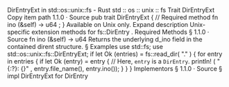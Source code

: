DirEntryExt in std::os::unix::fs - Rust
std
::
os
::
unix
::
fs
Trait
DirEntryExt
Copy item path
1.1.0
·
Source
pub trait DirEntryExt {
    // Required method
    fn
ino
(&self) ->
u64
;
}
Available on
Unix
only.
Expand description
Unix-specific extension methods for
fs::DirEntry
.
Required Methods
§
1.1.0
·
Source
fn
ino
(&self) ->
u64
Returns the underlying
d_ino
field in the contained
dirent
structure.
§
Examples
use
std::fs;
use
std::os::unix::fs::DirEntryExt;
if let
Ok
(entries) = fs::read_dir(
"."
) {
for
entry
in
entries {
if let
Ok
(entry) = entry {
// Here, `entry` is a `DirEntry`.
println!
(
"{:?}: {}"
, entry.file_name(), entry.ino());
        }
    }
}
Implementors
§
1.1.0
·
Source
§
impl
DirEntryExt
for
DirEntry